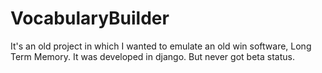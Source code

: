 # **VocabularyBuilder**

It's an old project in which I wanted to emulate an old win software, Long Term Memory.
It was developed in django. But never got beta status.